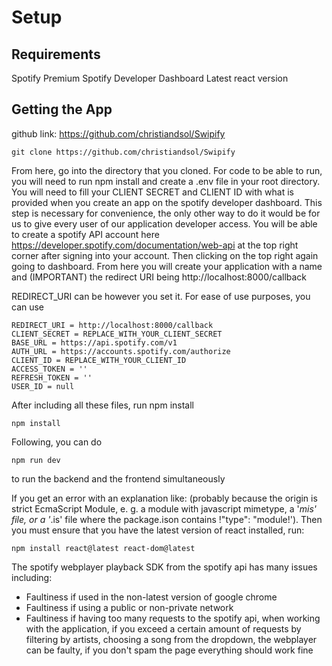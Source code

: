 # Setup
## Requirements
Spotify Premium
Spotify Developer Dashboard
Latest react version

## Getting the App

github link: https://github.com/christiandsol/Swipify

```
git clone https://github.com/christiandsol/Swipify
```
From here, go into the directory that you cloned. 
For code to be able to run, you will need to run npm install and create a .env file in your root directory.
You will need to fill your CLIENT SECRET and CLIENT ID with what is provided when you create an app on the spotify developer dashboard. 
This step is necessary for convenience, the only other way to do it would be for us to give every user of our application developer access. You will be able to create a 
spotify API account here https://developer.spotify.com/documentation/web-api at the top right corner after signing into your account. Then clicking on the top right again going to 
dashboard. From here you will create your application with a name and (IMPORTANT) the redirect URI being http://localhost:8000/callback

REDIRECT_URI can be however you set it. For ease of use purposes, you can use 
```
REDIRECT_URI = http://localhost:8000/callback
CLIENT_SECRET = REPLACE_WITH_YOUR_CLIENT_SECRET 
BASE_URL = https://api.spotify.com/v1
AUTH_URL = https://accounts.spotify.com/authorize
CLIENT_ID = REPLACE_WITH_YOUR_CLIENT_ID 
ACCESS_TOKEN = '' 
REFRESH_TOKEN = '' 
USER_ID = null
```

After including all these files, run npm install

```
npm install
```
Following, you can do
```
npm run dev
```
to run the backend and the frontend simultaneously

If you get an error with an explanation like:
(probably because the origin is strict EcmaScript Module, e. g. a module with javascript mimetype, a
'*mis' file, or a '*.is' file where the package.ison
contains !"type":
"module!').
Then you must ensure that you have the latest version of react installed, run:
```
npm install react@latest react-dom@latest
```

The spotify webplayer playback SDK from the spotify api has many issues including: 
- Faultiness if used in the non-latest version of google chrome
- Faultiness if using a public or non-private network
- Faultiness if having too many requests to the spotify api, when working with the 
    application, if you exceed a certain amount of requests by filtering by artists, 
    choosing a song from the dropdown, the webplayer can be faulty, if you don't spam the 
    page everything should work fine
